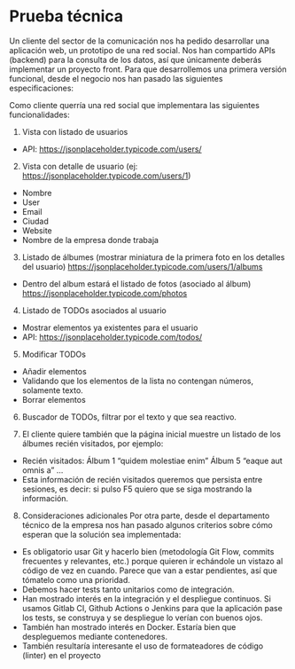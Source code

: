 # Prueba técnica

Un cliente del sector de la comunicación nos ha pedido desarrollar una aplicación web, un prototipo de una red social. Nos han compartido APIs (backend) para la consulta de los datos, así que únicamente deberás implementar un proyecto front.
Para que desarrollemos una primera versión funcional, desde el negocio nos han pasado las siguientes especificaciones:

Como cliente querría una red social que implementara las siguientes funcionalidades:

1. Vista con listado de usuarios
  - API: https://jsonplaceholder.typicode.com/users/
    
2. Vista con detalle de usuario (ej: https://jsonplaceholder.typicode.com/users/1)
- Nombre
- User
- Email
- Ciudad
- Website
- Nombre de la empresa donde trabaja
  
3. Listado de álbumes (mostrar miniatura de la primera foto en los detalles del usuario) https://jsonplaceholder.typicode.com/users/1/albums
- Dentro del album estará el listado de fotos (asociado al álbum) https://jsonplaceholder.typicode.com/photos
  
4. Listado de TODOs asociados al usuario
- Mostrar elementos ya existentes para el usuario
- API: https://jsonplaceholder.typicode.com/todos/

5. Modificar TODOs
- Añadir elementos
- Validando que los elementos de la lista no contengan números, solamente texto.
- Borrar elementos

6. Buscador de TODOs, filtrar por el texto y que sea reactivo.
   
7. El cliente quiere también que la página inicial muestre un listado de los álbumes recién visitados, por ejemplo:
- Recién visitados: Álbum 1 “quidem molestiae enim” Álbum 5 “eaque aut omnis a” …
- Esta información de recién visitados queremos que persista entre sesiones, es decir: si pulso F5 quiero que se siga mostrando la información.

8. Consideraciones adicionales
Por otra parte, desde el departamento técnico de la empresa nos han pasado algunos criterios sobre cómo esperan que la solución sea implementada:

- Es obligatorio usar Git y hacerlo bien (metodología Git Flow, commits frecuentes y relevantes, etc.) porque quieren ir echándole un vistazo al código de vez en cuando. Parece que van a estar pendientes, así que tómatelo como una prioridad.
- Debemos hacer tests tanto unitarios como de integración.
- Han mostrado interés en la integración y el despliegue continuos. Si usamos Gitlab CI, Github Actions o Jenkins para que la aplicación pase los tests, se construya y se despliegue lo verían con buenos ojos.
- También han mostrado interés en Docker. Estaría bien que despleguemos mediante contenedores.
- También resultaría interesante el uso de formateadores de código (linter) en el proyecto
